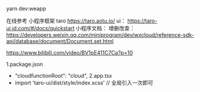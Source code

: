 yarn dev:weapp   

在线参考
小程序框架 taro https://taro.aotu.io/
ui： https://taro-ui.jd.com/#/docs/quickstart
小程序文档：
增删改查：https://developers.weixin.qq.com/miniprogram/dev/wxcloud/reference-sdk-api/database/document/Document.set.html

https://www.bilibili.com/video/BV1pE411C7Ca?p=10


1.package.json
+   "cloudfunctionRoot": "cloud",
2.app.tsx
+   import 'taro-ui/dist/style/index.scss' // 全局引入一次即可